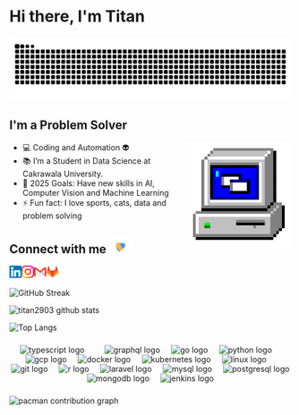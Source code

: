 # Hi there, I'm Titan

###

<img src="https://raw.githubusercontent.com/titan2903/titan2903/output/snake.svg" alt="Snake animation" />

###

## I'm a Problem Solver
<img align="right" alt="PC GIF" src="Assets/PC.gif" width="190" />

- 💻 Coding and Automation 👽
- 📚 I’m a Student in Data Science at Cakrawala University.
- 🥅 2025 Goals: Have new skills in AI, Computer Vision and Machine Learning
- ⚡ Fun fact: I love sports, cats, data and problem solving

###

## Connect with me <img src="Assets/Handshake.gif" width="40px" height="30px">

[<img align="left" alt="LinkedIn" width="22px" src="Assets/Linkedin.svg" />][linkedin]
[<img align="left" alt="Instagram" width="22px" src="Assets/Instagram.svg" />][instagram]
[<img align="left" alt="Gmail" width="22px" src="Assets/Gmail.svg" />][gmail]
[<img align="left" alt="Gmail" width="22px" src="Assets/gitlab-icon.svg" />][gitlab]

<br />

###


![GitHub Streak](https://github-readme-streak-stats.herokuapp.com?user=titan2903&theme=sunset-gradient&border_radius=5.0)

![titan2903 github stats](https://github-readme-stats.vercel.app/api?username=titan2903&count_private=true&show_icons=true&rank_icon=github&bg_color=30,e96443,904e95\&title_color=fff\&text_color=fff)

![Top Langs](https://github-readme-stats.vercel.app/api/top-langs/?username=titan2903&hide=html&layout=compact&bg_color=30,e96443,904e95\&title_color=fff\&text_color=fff)

###

<div align="center">
    <img src="https://skillicons.dev/icons?i=ts" height="60" alt="typescript logo"  />
    <img width="12" />
    <img width="12" />
    <img src="https://skillicons.dev/icons?i=graphql" height="60" alt="graphql logo"  />
    <img width="12" />
    <img src="https://skillicons.dev/icons?i=go" height="60" alt="go logo"  />
    <img width="12" />
    <img src="https://skillicons.dev/icons?i=py" height="60" alt="python logo"  />
    <img width="12" />
    <img src="https://skillicons.dev/icons?i=gcp" height="60" alt="gcp logo"  />
    <img width="12" />
        <img src="https://skillicons.dev/icons?i=docker" height="60" alt="docker logo"  />
    <img width="12" />
    <img src="https://skillicons.dev/icons?i=kubernetes" height="60" alt="kubernetes logo"  />
    <img width="12" />
    <img src="https://skillicons.dev/icons?i=linux" height="60" alt="linux logo"  />
    <img width="12" />
    <img src="https://skillicons.dev/icons?i=git" height="60" alt="git logo"  />
    <img width="12" />
    <img src="https://skillicons.dev/icons?i=r" height="60" alt="r logo"  />
    <img width="12" />
    <img src="https://skillicons.dev/icons?i=laravel" height="60" alt="laravel logo"  />
    <img width="12" />
    <img src="https://skillicons.dev/icons?i=mysql" height="60" alt="mysql logo"  />
    <img width="12" />
    <img src="https://skillicons.dev/icons?i=postgresql" height="60" alt="postgresql logo"  />
    <img width="12" />
    <img src="https://skillicons.dev/icons?i=mongodb" height="60" alt="mongodb logo"  />
    <img width="12" />
    <img src="https://skillicons.dev/icons?i=jenkins" height="60" alt="jenkins logo"  />
    <img width="12" />
</div>

###

<picture>
  <source media="(prefers-color-scheme: dark)" srcset="https://raw.githubusercontent.com/titan2903/titan2903/output/pacman-contribution-graph-dark.svg">
  <source media="(prefers-color-scheme: light)" srcset="https://raw.githubusercontent.com/titan2903/titan2903/output/pacman-contribution-graph.svg">
  <img alt="pacman contribution graph" src="https://raw.githubusercontent.com/titan2903/titan2903/output/pacman-contribution-graph.svg">
</picture>

###


[instagram]: https://www.instagram.com/i_amdevelop/
[linkedin]: https://www.linkedin.com/in/titanio-yudista-153b79192/
[gmail]: mailto:titanioyudista98@gmail.com
[gitlab]: https://gitlab.com/titan03
